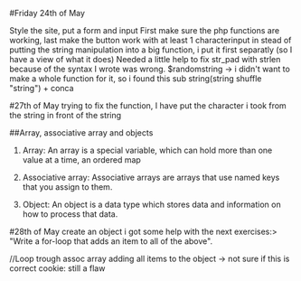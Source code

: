 #Friday 24th of May

Style the site, put a form and input
First make sure the php functions are working, last make the button work with at least 1 characterinput
in stead of putting the string manipulation into a big function, i put it first separatly (so I have a view of what it does)
Needed a little help to fix str_pad with strlen because of the syntax I wrote was wrong.
$randomstring -> i didn't want to make a whole function for it, so i found this sub string(string shuffle "string") + conca

#27th of May
trying to fix the  function,
I have put the character i took from the string in front of the string

##Array, associative array and objects

1. Array: An array is a special variable, which can hold more than one value at a time,
an ordered map

2. Associative array: Associative arrays are arrays that use named keys that you assign to them.

3. Object: An object is a data type which stores data and information on how to process that data.

#28th of May
create an object
i got some help with the next exercises:> "Write a for-loop that adds an item to all of the above".

//Loop trough assoc array adding all items to the object -> not sure if this is correct
cookie: still a flaw